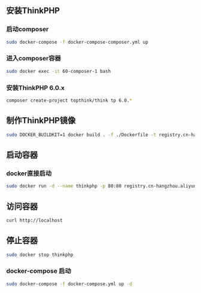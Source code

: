 ## 安装ThinkPHP

### 启动composer
```bash
sudo docker-compose -f docker-compose-composer.yml up
```
### 进入composer容器
```bash
sudo docker exec -it 60-composer-1 bash
```
### 安装ThinkPHP 6.0.x
```bash
composer create-project topthink/think tp 6.0.*
```

## 制作ThinkPHP镜像

```bash
sudo DOCKER_BUILDKIT=1 docker build . -f ./Dockerfile -t registry.cn-hangzhou.aliyuncs.com/macaiyun0629/thinkphp --no-cache 
```

## 启动容器

### docker直接启动

```bash
sudo docker run -d --name thinkphp -p 80:80 registry.cn-hangzhou.aliyuncs.com/macaiyun0629/thinkphp
```

## 访问容器

```bash
curl http://localhost
```

## 停止容器

```bash
sudo docker stop thinkphp
```

### docker-compose 启动

```bash
sudo docker-compose -f docker-compose.yml up -d
```